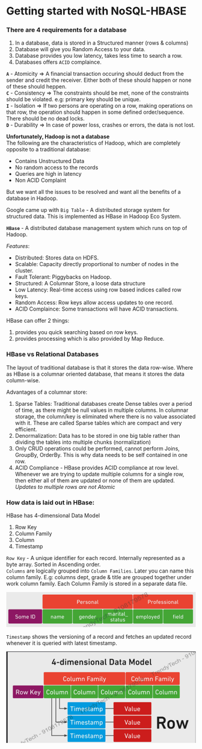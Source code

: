 # Getting started with NoSQL-HBASE

### There are 4 requirements for a database
1. In a database, data is stored in a Structured manner (rows & columns)
2. Database will give you Random Access to your data.
3. Database provides you low latency, takes less time to search a row.
4. Databases offers `ACID` complaince.

**`A`** - Atomicity => A financial transaction occuring should deduct from the sender and credit the receiver. Either both of these should happen or none of these should heppen. <br>
**`C`** - Consistency => The constraints should be met, none of the constraints should be violated. e.g: primary key should be unique. <br>
**`I`** - Isolation => If two persons are operating on a row, making operations on that row, the operation should happen in some defined order/sequence. There should be no dead locks. <br>
**`D`** - Durability => In case of power loss, crashes or errors, the data is not lost.

**Unfortunately, Hadoop is not a database** <br>
The following are the characteristics of Hadoop, which are completely opposite to a traditional database:
- Contains Unstructured Data
- No random access to the records
- Queries are high in latency
- Non ACID Complaint

But we want all the issues to be resolved and want all the benefits of a database in Hadoop.

Google came up with `Big Table` - A distributed storage system for structured data. This is implemented as HBase in Hadoop Eco System. <br>

**`HBase`** - A distributed database management system which runs on top of Hadoop.

*Features*:
- Distributed: Stores data on HDFS.
- Scalable: Capacity directly proportional to number of nodes in the cluster.
- Fault Tolerant: Piggybacks on Hadoop.
- Structured: A Columnar Store, a loose data structure
- Low Latency: Real-time access using row based indices called row keys.
- Random Access: Row keys allow access updates to one record.
- ACID Complaince: Some transactions will have ACID transactions.

HBase can offer 2 things:
1. provides you quick searching based on row keys.
2. provides processing which is also provided by Map Reduce.

### HBase vs Relational Databases

The layout of traditional database is that it stores the data row-wise. Where as HBase is a columnar oriented database, that means it stores the data column-wise. <br>

Advantages of a columnar store:
1. Sparse Tables: Traditional databases create Dense tables over a period of time, as there might be null values in multiple columns. In columnar storage, the column/key is eliminated where there is no value associated with it. These are called Sparse tables which are compact and very efficient.
2. Denormalization: Data has to be stored in one big table rather than dividing the tables into multiple chunks (normalization)
3. Only CRUD operations could be performed, cannot perform Joins, GroupBy, OrderBy. This is why data needs to be self contained in one row.
4. ACID Compliance - HBase provides ACID compliance at row level. Whenever we are trying to update multiple columns for a single row, then either all of them are updated or none of them are updated. *Updates to multiple rows are not Atomic*

### How data is laid out in HBase:

HBase has 4-dimensional Data Model
1. Row Key
2. Column Family
3. Column
4. Timestamp

`Row Key` - A unique identifier for each record. Internally represented as a byte array. Sorted in Ascending order. <br>
`Columns` are logically grouped into `Column Families`. Later you can name this column family. E.g: columns dept, grade & title are grouped together under work column family. Each Column Family is stored in a separate data file. <br>

![Column Family - HBase](./Images/HBase_ColumnFamily.png)

`Timestamp` shows the versioning of a record and fetches an updated record whenever it is queried with latest timestamp.

![](./Images/HBase_Dimensions.png)




